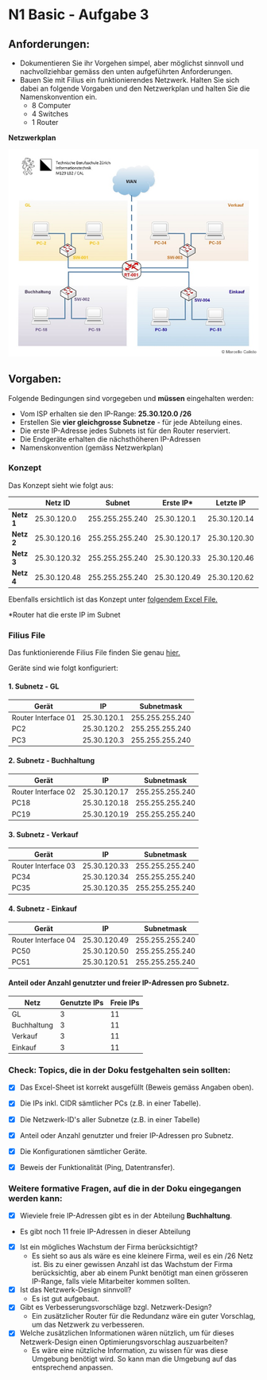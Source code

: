 # N1 Basic - Aufgabe 3


## Anforderungen:
- Dokumentieren Sie ihr Vorgehen simpel, aber möglichst sinnvoll und nachvollziehbar gemäss den unten aufgeführten Anforderungen. 
- Bauen Sie mit Filius ein funktionierendes Netzwerk. Halten Sie sich dabei an folgende Vorgaben und den Netzwerkplan und halten Sie die Namenskonvention ein.
    - 8 Computer
    - 4 Switches
    - 1 Router


**Netzwerkplan**


![Netzwerkplan](https://github.com/erionreci-5/M129/blob/main/Bilder/P1_3_Filius_800.jpg)


## Vorgaben:
Folgende Bedingungen sind vorgegeben und **müssen** eingehalten werden:
- Vom ISP erhalten sie den IP-Range: **25.30.120.0 /26**
- Erstellen Sie **vier gleichgrosse Subnetze** - für jede Abteilung eines.
- Die erste IP-Adresse jedes Subnets ist für den Router reserviert.
- Die Endgeräte erhalten die nächsthöheren IP-Adressen
- Namenskonvention (gemäss Netzwerkplan)


### Konzept


Das Konzept sieht wie folgt aus:


| | Netz ID | Subnet | Erste IP* | Letzte IP | Broadcast |
|-|---------|--------|----------|-----------|-----------|
| **Netz 1** | 25.30.120.0 | 255.255.255.240 | 25.30.120.1 | 25.30.120.14 | 25.30.120.15 |
| **Netz 2** | 25.30.120.16 | 255.255.255.240 | 25.30.120.17 | 25.30.120.30 | 25.30.120.31 |
| **Netz 3** | 25.30.120.32 | 255.255.255.240 | 25.30.120.33 | 25.30.120.46 | 25.30.120.47 |
| **Netz 4** | 25.30.120.48 | 255.255.255.240 | 25.30.120.49 | 25.30.120.62 | 25.30.120.63 |

Ebenfalls ersichtlich ist das Konzept unter [folgendem Excel File.](https://github.com/erionreci-5/M129/blob/main/Bilder/P1_1_Netzwerk-Einteilung.xlsx)


*Router hat die erste IP im Subnet
### Filius File

Das funktionierende Filius File finden Sie genau [hier.](https://github.com/erionreci-5/M129/blob/main/Bilder/P1_3_Vorlage.fls)

Geräte sind wie folgt konfiguriert:


#### 1. Subnetz - GL
| Gerät               | IP              | Subnetmask       |
|---------------------|-----------------|------------------|
| Router Interface 01 | 25.30.120.1     | 255.255.255.240  |
| PC2                 | 25.30.120.2     | 255.255.255.240  |
| PC3                 | 25.30.120.3     | 255.255.255.240  |


#### 2. Subnetz - Buchhaltung
| Gerät               | IP               | Subnetmask       |
|---------------------|------------------|------------------|
| Router Interface 02 | 25.30.120.17     | 255.255.255.240  |
| PC18                | 25.30.120.18     | 255.255.255.240  |
| PC19                | 25.30.120.19     | 255.255.255.240  |


#### 3. Subnetz - Verkauf
| Gerät               | IP               | Subnetmask       |
|---------------------|------------------|------------------|
| Router Interface 03 | 25.30.120.33     | 255.255.255.240  |
| PC34                | 25.30.120.34     | 255.255.255.240  |
| PC35                | 25.30.120.35     | 255.255.255.240  |


#### 4. Subnetz - Einkauf
| Gerät               | IP               | Subnetmask       |
|---------------------|------------------|------------------|
| Router Interface 04 | 25.30.120.49     | 255.255.255.240  |
| PC50                | 25.30.120.50     | 255.255.255.240  |
| PC51                | 25.30.120.51     | 255.255.255.240  |


#### Anteil oder Anzahl genutzter und freier IP-Adressen pro Subnetz.
| Netz              | Genutzte IPs     | Freie IPs        |
|-------------------|------------------|------------------|
| GL                | 3                | 11               |
| Buchhaltung       | 3                | 11               |
| Verkauf           | 3                | 11               |
| Einkauf           | 3                | 11               |



### Check:  Topics, die in der Doku festgehalten sein sollten:
- [x] Das Excel-Sheet ist korrekt ausgefüllt (Beweis gemäss Angaben oben).
- [x] Die IPs inkl. CIDR sämtlicher PCs (z.B. in einer Tabelle).
- [x] Die Netzwerk-ID's aller Subnetze (z.B. in einer Tabelle)
- [x] Anteil oder Anzahl genutzter und freier IP-Adressen pro Subnetz.
- [x] Die Konfigurationen sämtlicher Geräte.
- [x] Beweis der Funktionalität (Ping, Datentransfer).


### Weitere formative Fragen, auf die in der Doku eingegangen werden kann:
- [x] Wieviele freie IP-Adressen gibt es in der Abteilung **Buchhaltung**.
- Es gibt noch 11 freie IP-Adressen in dieser Abteilung
- [x] Ist ein mögliches Wachstum der Firma berücksichtigt?
  - Es sieht so aus als wäre es eine kleinere Firma, weil es ein /26 Netz ist. Bis zu einer gewissen Anzahl ist das Wachstum der Firma berücksichtig, 
    aber ab einem Punkt benötigt man einen grösseren IP-Range, falls viele Mitarbeiter kommen sollten.
- [x] Ist das Netzwerk-Design sinnvoll?
  - Es ist gut aufgebaut.
- [x] Gibt es Verbesserungsvorschläge bzgl. Netzwerk-Design?
  - Ein zusätzlicher Router für die Redundanz wäre ein guter Vorschlag, um das Netzwerk zu verbesseren.
- [x] Welche zusätzlichen Informationen wären nützlich, um für dieses Netzwerk-Design einen Optimierungsvorschlag auszuarbeiten?
  - Es wäre eine nützliche Information, zu wissen für was diese Umgebung benötigt wird. So kann man die Umgebung auf das entsprechend anpassen.
